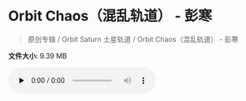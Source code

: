 # Orbit Chaos（混乱轨道） - 彭寒

> 原创专辑 / Orbit Saturn 土星轨道 / Orbit Chaos（混乱轨道） - 彭寒

**文件大小**: 9.39 MB

<audio preload="none" controls><source src="https://file.hsyhx.top/archive/原创专辑/Orbit Saturn 土星轨道/Orbit Chaos（混乱轨道） - 彭寒.flac" type="audio/mpeg">🤔 您的浏览器不支持此音频格式</audio>